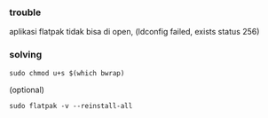 ### trouble

aplikasi flatpak tidak bisa di open, (ldconfig failed, exists status 256)

### solving

```
sudo chmod u+s $(which bwrap)
```

(optional)
```
sudo flatpak -v --reinstall-all
```

